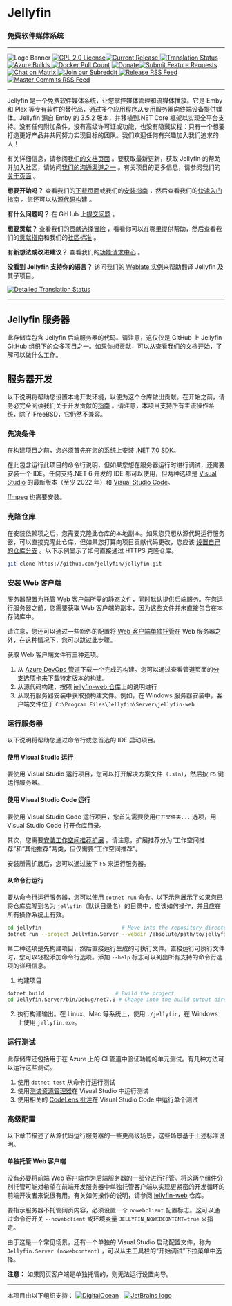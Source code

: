# Jellyfin

### 免费软件媒体系统

* * *

![Logo Banner](https://raw.githubusercontent.com/jellyfin/jellyfin-ux/master/branding/SVG/banner-logo-solid.svg?sanitize=true)
 [![GPL 2.0 License](https://img.shields.io/github/license/jellyfin/jellyfin.svg)](https://github.com/jellyfin/jellyfin)[![Current Release](https://img.shields.io/github/release/jellyfin/jellyfin.svg) ](https://github.com/jellyfin/jellyfin/releases)[![Translation Status](https://translate.jellyfin.org/widgets/jellyfin/-/jellyfin-core/svg-badge.svg) ](https://translate.jellyfin.org/projects/jellyfin/jellyfin-core/?utm_source=widget)[![Azure Builds](https://dev.azure.com/jellyfin-project/jellyfin/_apis/build/status/Jellyfin%20Server) ](https://dev.azure.com/jellyfin-project/jellyfin/_build?definitionId=29)[![Docker Pull Count](https://img.shields.io/docker/pulls/jellyfin/jellyfin.svg)](https://hub.docker.com/r/jellyfin/jellyfin)
 [![Donate](https://img.shields.io/opencollective/all/jellyfin.svg?label=backers)](https://opencollective.com/jellyfin)[![Submit Feature Requests](https://img.shields.io/badge/fider-vote%20on%20features-success.svg) ](https://features.jellyfin.org)[![Chat on Matrix](https://img.shields.io/matrix/jellyfin:matrix.org.svg?logo=matrix) ](https://matrix.to/#/#jellyfinorg:matrix.org)[![Join our Subreddit](https://img.shields.io/badge/reddit-r%2Fjellyfin-%23FF5700.svg) ](https://www.reddit.com/r/jellyfin)[![Release RSS Feed](https://img.shields.io/badge/rss-releases-ffa500?logo=rss) ](https://github.com/jellyfin/jellyfin/releases.atom)[![Master Commits RSS Feed](https://img.shields.io/badge/rss-commits-ffa500?logo=rss)](https://github.com/jellyfin/jellyfin/commits/master.atom)

* * *

Jellyfin 是一个免费软件媒体系统，让您掌控媒体管理和流媒体播放。它是 Emby 和 Plex 等专有软件的替代品，通过多个应用程序从专用服务器向终端设备提供媒体。Jellyfin 源自 Emby 的 3.5.2 版本，并移植到.NET Core 框架以实现全平台支持。没有任何附加条件，没有高级许可证或功能，也没有隐藏议程：只有一个想要打造更好产品并共同努力实现目标的团队。我们欢迎任何有兴趣加入我们追求的人！

有关详细信息，请参阅[我们的文档页面](https://jellyfin.org/docs/) 。要获取最新更新，获取 Jellyfin 的帮助并加入社区，请访问[我们的沟通渠道之一](https://jellyfin.org/docs/general/getting-help) 。有关项目的更多信息，请参阅我们的[关于页面](https://jellyfin.org/docs/general/about) 。

**想要开始吗？**
查看我们的[下载页面](https://jellyfin.org/downloads)或我们的[安装指南](https://jellyfin.org/docs/general/installation/) ，然后查看我们的[快速入门指南](https://jellyfin.org/docs/general/quick-start) 。您还可以[从源代码构建](https://jellyfin.org/docs/general/installation/source) 。

**有什么问题吗？**
在 GitHub 上[提交问题](https://jellyfin.org/docs/general/contributing/issues) 。

**想要贡献？**
查看我们的[贡献选择冒险](https://jellyfin.org/contribute) ，看看你可以在哪里提供帮助，然后查看我们的[贡献指南](https://jellyfin.org/docs/general/contributing/)和我们的[社区标准](https://jellyfin.org/docs/general/community-standards) 。

**有新想法或改进建议？**
查看我们的[功能请求中心](https://features.jellyfin.org/?view=most-wanted) 。

**没看到 Jellyfin 支持你的语言？**
访问我们的 [Weblate 实例](https://translate.jellyfin.org)来帮助翻译 Jellyfin 及其子项目。

[![Detailed Translation Status](https://translate.jellyfin.org/widgets/jellyfin/-/jellyfin-web/multi-auto.svg)](https://translate.jellyfin.org/engage/jellyfin/?utm_source=widget)

* * *

## Jellyfin 服务器

此存储库包含 Jellyfin 后端服务器的代码。请注意，这仅仅是 GitHub 上 Jellyfin GitHub [组织](https://github.com/jellyfin/)下的众多项目之一。如果你想贡献，可以从查看我们的[文档](https://jellyfin.org/docs/general/contributing/index.html)开始，了解可以做什么工作。

## 服务器开发

以下说明将帮助您设置本地开发环境，以便为这个仓库做出贡献。在开始之前，请务必完全阅读我们关于开发贡献的[指南](https://jellyfin.org/docs/general/contributing/development.html) 。请注意，本项目支持所有主流操作系统，除了 FreeBSD，它仍然不兼容。

### 先决条件

在构建项目之前，您必须首先在您的系统上安装 [.NET 7.0 SDK](https://dotnet.microsoft.com/download/dotnet)。

在此包含运行此项目的命令行说明，但如果您想在服务器运行时进行调试，还需要安装一个 IDE。任何支持.NET 6 开发的 IDE 都可以使用，但两种选项是 [Visual Studio](https://visualstudio.microsoft.com/downloads/) 的最新版本（至少 2022 年）和 [Visual Studio Code](https://code.visualstudio.com/Download)。

[ffmpeg](https://github.com/jellyfin/jellyfin-ffmpeg) 也需要安装。

### 克隆仓库

在安装依赖项之后，您需要克隆此仓库的本地副本。如果您只想从源代码运行服务器，可以直接克隆此仓库，但如果您打算向项目贡献代码更改，您应该 [设置自己的仓库分支](https://jellyfin.org/docs/general/contributing/development.html#set-up-your-copy-of-the-repo) 。以下示例显示了如何直接通过 HTTPS 克隆仓库。

```bash
git clone https://github.com/jellyfin/jellyfin.git
```

### 安装 Web 客户端

服务器配置为托管 [Web 客户端](https://github.com/jellyfin/jellyfin-web)所需的静态文件，同时默认提供后端服务。在您运行服务器之前，您需要获取 Web 客户端的副本，因为这些文件并未直接包含在本存储库中。

请注意，您还可以通过一些额外的配置将 [Web 客户端单独托管](#hosting-the-web-client-separately)在 Web 服务器之外，在这种情况下，您可以跳过此步骤。

获取 Web 客户端文件有三种选项。

1.  从 [Azure DevOps 管道](https://dev.azure.com/jellyfin-project/jellyfin/_build?definitionId=27)下载一个完成的构建。您可以通过查看管道页面的[分支选项卡](https://dev.azure.com/jellyfin-project/jellyfin/_build?definitionId=27&_a=summary&repositoryFilter=6&view=branches)来下载特定版本的构建。
2.  从源代码构建，按照 [jellyfin-web 仓库](https://github.com/jellyfin/jellyfin-web)上的说明进行
3.  从现有服务器安装中获取预构建文件。例如，在 Windows 服务器安装中，客户端文件位于 `C:\Program Files\Jellyfin\Server\jellyfin-web`

### 运行服务器

以下说明将帮助您通过命令行或您首选的 IDE 启动项目。

#### 使用 Visual Studio 运行

要使用 Visual Studio 运行项目，您可以打开解决方案文件（`.sln`），然后按 `F5` 键运行服务器。

#### 使用 Visual Studio Code 运行

要使用 Visual Studio Code 运行项目，您首先需要使用`打开文件夹...` 选项，用 Visual Studio Code 打开仓库目录。

其次，您需要[安装工作空间推荐扩展](https://code.visualstudio.com/docs/editor/extension-gallery#_recommended-extensions) 。请注意，扩展推荐分为“工作空间推荐”和“其他推荐”两类，但仅需要“工作空间推荐”。

安装所需扩展后，您可以通过按下 `F5` 来运行服务器。

#### 从命令行运行

要从命令行运行服务器，您可以使用 `dotnet run` 命令。以下示例展示了如果您已将仓库克隆到名为 `jellyfin`（默认目录名）的目录中，应该如何操作，并且应在所有操作系统上有效。

```bash
cd jellyfin                          # Move into the repository directory
dotnet run --project Jellyfin.Server --webdir /absolute/path/to/jellyfin-web/dist # Run the server startup project
```

第二种选项是先构建项目，然后直接运行生成的可执行文件。直接运行可执行文件时，您可以轻松添加命令行选项。添加 `--help` 标志可以列出所有支持的命令行选项的详细信息。

1.  构建项目

```bash
dotnet build                       # Build the project
cd Jellyfin.Server/bin/Debug/net7.0 # Change into the build output directory
```

2.  执行构建输出。在 Linux、Mac 等系统上，使用 `./jellyfin`，在 Windows 上使用 `jellyfin.exe`。

### 运行测试

此存储库还包括用于在 Azure 上的 CI 管道中验证功能的单元测试。有几种方法可以运行这些测试。

1.  使用 `dotnet test` 从命令行运行测试
2.  使用[测试资源管理器](https://docs.microsoft.com/en-us/visualstudio/test/run-unit-tests-with-test-explorer)在 Visual Studio 中运行测试
3.  使用相关的 [CodeLens 批注](https://github.com/OmniSharp/omnisharp-vscode/wiki/How-to-run-and-debug-unit-tests)在 Visual Studio Code 中运行单个测试

### 高级配置

以下章节描述了从源代码运行服务器的一些更高级场景，这些场景基于上述标准说明。

#### 单独托管 Web 客户端

没有必要将前端 Web 客户端作为后端服务器的一部分进行托管。将这两个组件分别托管可能对希望在前端开发服务器中单独托管客户端以实现更紧密的开发循环的前端开发者来说很有用。有关如何操作的说明，请参阅 [jellyfin-web](https://github.com/jellyfin/jellyfin-web#getting-started) 仓库。

要指示服务器不托管网页内容，必须设置一个 `nowebclient` 配置标志。这可以通过命令行开关 `--nowebclient` 或环境变量 `JELLYFIN_NOWEBCONTENT=true` 来指定。

由于这是一个常见场景，还有一个单独的 Visual Studio 启动配置文件，称为 `Jellyfin.Server (nowebcontent)` ，可以从主工具栏的“开始调试”下拉菜单中选择。

**注意：** 如果网页客户端是单独托管的，则无法运行设置向导。

* * *

本项目由以下组织支持：
[![DigitalOcean](https://opensource.nyc3.cdn.digitaloceanspaces.com/attribution/assets/SVG/DO_Logo_horizontal_blue.svg)](https://www.digitalocean.com)   [![JetBrains logo](https://gist.githubusercontent.com/anthonylavado/e8b2403deee9581e0b4cb8cd675af7db/raw/fa104b7d73f759d7262794b94569f1b89df41c0b/jetbrains.svg)](https://www.jetbrains.com)